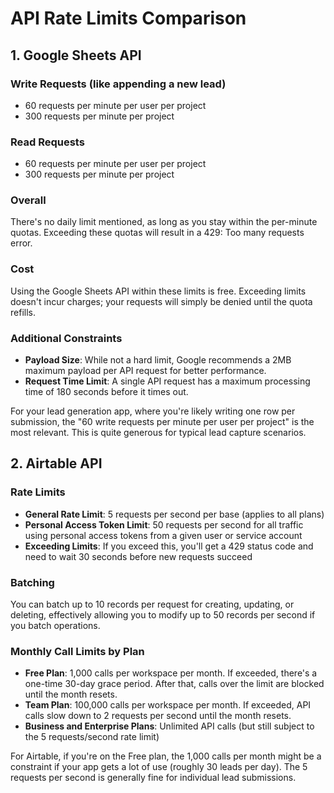 # API Rate Limits Comparison

## 1. Google Sheets API

### Write Requests (like appending a new lead)
- 60 requests per minute per user per project
- 300 requests per minute per project

### Read Requests
- 60 requests per minute per user per project
- 300 requests per minute per project

### Overall
There's no daily limit mentioned, as long as you stay within the per-minute quotas. Exceeding these quotas will result in a 429: Too many requests error.

### Cost
Using the Google Sheets API within these limits is free. Exceeding limits doesn't incur charges; your requests will simply be denied until the quota refills.

### Additional Constraints
- **Payload Size**: While not a hard limit, Google recommends a 2MB maximum payload per API request for better performance.
- **Request Time Limit**: A single API request has a maximum processing time of 180 seconds before it times out.

For your lead generation app, where you're likely writing one row per submission, the "60 write requests per minute per user per project" is the most relevant. This is quite generous for typical lead capture scenarios.

## 2. Airtable API

### Rate Limits
- **General Rate Limit**: 5 requests per second per base (applies to all plans)
- **Personal Access Token Limit**: 50 requests per second for all traffic using personal access tokens from a given user or service account
- **Exceeding Limits**: If you exceed this, you'll get a 429 status code and need to wait 30 seconds before new requests succeed

### Batching
You can batch up to 10 records per request for creating, updating, or deleting, effectively allowing you to modify up to 50 records per second if you batch operations.

### Monthly Call Limits by Plan
- **Free Plan**: 1,000 calls per workspace per month. If exceeded, there's a one-time 30-day grace period. After that, calls over the limit are blocked until the month resets.
- **Team Plan**: 100,000 calls per workspace per month. If exceeded, API calls slow down to 2 requests per second until the month resets.
- **Business and Enterprise Plans**: Unlimited API calls (but still subject to the 5 requests/second rate limit)

For Airtable, if you're on the Free plan, the 1,000 calls per month might be a constraint if your app gets a lot of use (roughly 30 leads per day). The 5 requests per second is generally fine for individual lead submissions.
